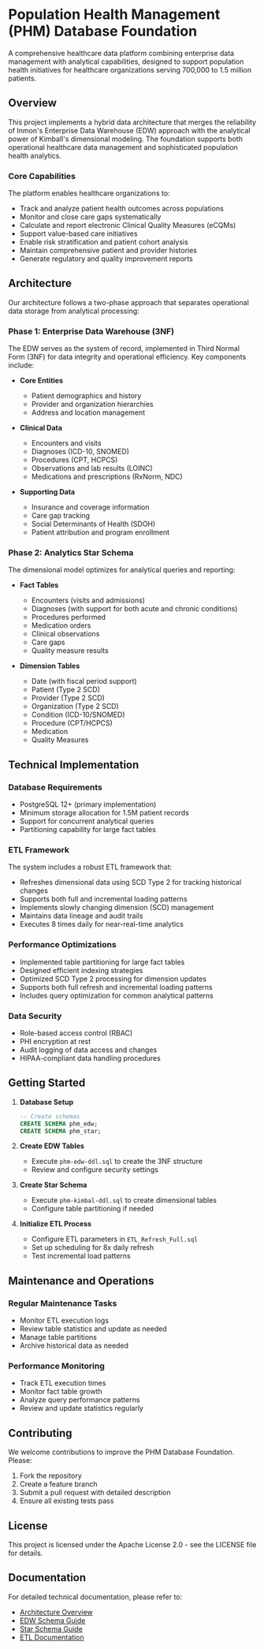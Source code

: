 # Population Health Management (PHM) Database Foundation

A comprehensive healthcare data platform combining enterprise data management with analytical capabilities, designed to support population health initiatives for healthcare organizations serving 700,000 to 1.5 million patients.

## Overview

This project implements a hybrid data architecture that merges the reliability of Inmon's Enterprise Data Warehouse (EDW) approach with the analytical power of Kimball's dimensional modeling. The foundation supports both operational healthcare data management and sophisticated population health analytics.

### Core Capabilities

The platform enables healthcare organizations to:

- Track and analyze patient health outcomes across populations
- Monitor and close care gaps systematically
- Calculate and report electronic Clinical Quality Measures (eCQMs)
- Support value-based care initiatives
- Enable risk stratification and patient cohort analysis
- Maintain comprehensive patient and provider histories
- Generate regulatory and quality improvement reports

## Architecture

Our architecture follows a two-phase approach that separates operational data storage from analytical processing:

### Phase 1: Enterprise Data Warehouse (3NF)

The EDW serves as the system of record, implemented in Third Normal Form (3NF) for data integrity and operational efficiency. Key components include:

- **Core Entities**
  - Patient demographics and history
  - Provider and organization hierarchies
  - Address and location management
  
- **Clinical Data**
  - Encounters and visits
  - Diagnoses (ICD-10, SNOMED)
  - Procedures (CPT, HCPCS)
  - Observations and lab results (LOINC)
  - Medications and prescriptions (RxNorm, NDC)
  
- **Supporting Data**
  - Insurance and coverage information
  - Care gap tracking
  - Social Determinants of Health (SDOH)
  - Patient attribution and program enrollment

### Phase 2: Analytics Star Schema

The dimensional model optimizes for analytical queries and reporting:

- **Fact Tables**
  - Encounters (visits and admissions)
  - Diagnoses (with support for both acute and chronic conditions)
  - Procedures performed
  - Medication orders
  - Clinical observations
  - Care gaps
  - Quality measure results

- **Dimension Tables**
  - Date (with fiscal period support)
  - Patient (Type 2 SCD)
  - Provider (Type 2 SCD)
  - Organization (Type 2 SCD)
  - Condition (ICD-10/SNOMED)
  - Procedure (CPT/HCPCS)
  - Medication
  - Quality Measures

## Technical Implementation

### Database Requirements

- PostgreSQL 12+ (primary implementation)
- Minimum storage allocation for 1.5M patient records
- Support for concurrent analytical queries
- Partitioning capability for large fact tables

### ETL Framework

The system includes a robust ETL framework that:

- Refreshes dimensional data using SCD Type 2 for tracking historical changes
- Supports both full and incremental loading patterns
- Implements slowly changing dimension (SCD) management
- Maintains data lineage and audit trails
- Executes 8 times daily for near-real-time analytics

### Performance Optimizations

- Implemented table partitioning for large fact tables
- Designed efficient indexing strategies
- Optimized SCD Type 2 processing for dimension updates
- Supports both full refresh and incremental loading patterns
- Includes query optimization for common analytical patterns

### Data Security

- Role-based access control (RBAC)
- PHI encryption at rest
- Audit logging of data access and changes
- HIPAA-compliant data handling procedures

## Getting Started

1. **Database Setup**
   ```sql
   -- Create schemas
   CREATE SCHEMA phm_edw;
   CREATE SCHEMA phm_star;
   ```

2. **Create EDW Tables**
   - Execute `phm-edw-ddl.sql` to create the 3NF structure
   - Review and configure security settings

3. **Create Star Schema**
   - Execute `phm-kimbal-ddl.sql` to create dimensional tables
   - Configure table partitioning if needed

4. **Initialize ETL Process**
   - Configure ETL parameters in `ETL_Refresh_Full.sql`
   - Set up scheduling for 8x daily refresh
   - Test incremental load patterns

## Maintenance and Operations

### Regular Maintenance Tasks

- Monitor ETL execution logs
- Review table statistics and update as needed
- Manage table partitions
- Archive historical data as needed

### Performance Monitoring

- Track ETL execution times
- Monitor fact table growth
- Analyze query performance patterns
- Review and update statistics regularly

## Contributing

We welcome contributions to improve the PHM Database Foundation. Please:

1. Fork the repository
2. Create a feature branch
3. Submit a pull request with detailed description
4. Ensure all existing tests pass

## License

This project is licensed under the Apache License 2.0 - see the LICENSE file for details.

## Documentation

For detailed technical documentation, please refer to:

- [Architecture Overview](docs/architecture.md)
- [EDW Schema Guide](docs/edw-schema.md)
- [Star Schema Guide](docs/star-schema.md)
- [ETL Documentation](docs/etl-processes.md)
